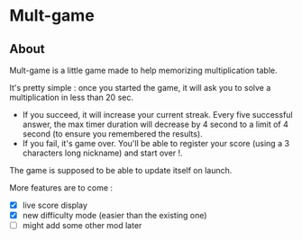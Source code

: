 # Mult-game

## About

Mult-game is a little game made to help memorizing multiplication table.

It's pretty simple : once you started the game, it will ask you to solve a multiplication in less than 20 sec.
- If you succeed, it will increase your current streak. Every five successful answer, the max timer duration will decrease by 4 second to a limit of 4 second (to ensure you remembered the results). 
- If you fail, it's game over. You'll be able to register your score (using a 3 characters long nickname) and start over !.

The game is supposed to be able to update itself on launch.

More features are to come :

- [X] live score display
- [X] new difficulty mode (easier than the existing one)
- [ ] might add some other mod later